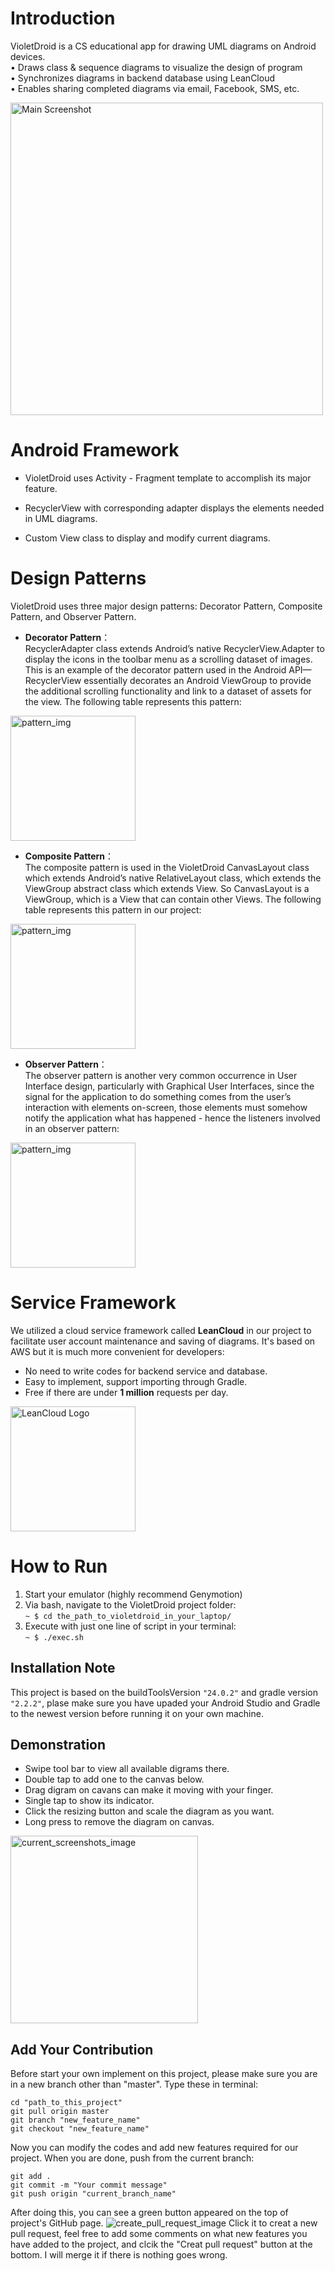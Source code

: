 # Introduction 
VioletDroid is a CS educational app for drawing UML diagrams on Android devices.  
• Draws class & sequence diagrams to visualize the design of program   
• Synchronizes diagrams in backend database using LeanCloud   
• Enables sharing completed diagrams via email, Facebook, SMS, etc.   

<img src="https://github.com/dilyar85/VioletDroid/blob/master/screenshots/main_screen.png" alt="Main Screenshot" height="500" >


# Android Framework
* VioletDroid uses Activity - Fragment template to accomplish its major feature. 

* RecyclerView with corresponding adapter displays the elements needed in UML diagrams.  

* Custom View class to display and modify current diagrams.   


# Design Patterns
VioletDroid uses three major design patterns: Decorator Pattern, Composite Pattern, and Observer Pattern.

* **Decorator Pattern**：  
RecyclerAdapter class extends Android’s native RecyclerView.Adapter to display the icons in the toolbar menu as a scrolling dataset of images.  This is an example of the decorator pattern used in the Android API—RecyclerView essentially decorates an Android ViewGroup to provide the additional scrolling functionality and link to a dataset of assets for the view.  The following table represents this pattern:  
<img src="https://github.com/dilyar85/VioletDroid/blob/master/screenshots/decorator_pattern.png" alt="pattern_img" height="200">

* **Composite Pattern**：  
The composite pattern is used in the VioletDroid CanvasLayout class which extends Android’s native RelativeLayout class, which extends the ViewGroup abstract class which extends View.  So CanvasLayout is a ViewGroup, which is a View that can contain other Views.  The following table represents this pattern in our project:  
<img src="https://github.com/dilyar85/VioletDroid/blob/master/screenshots/composite_pattern.png" alt="pattern_img" height="200">

* **Observer Pattern**：  
The observer pattern is another very common occurrence in User Interface design, particularly with Graphical User Interfaces, since the signal for the application to do something comes from the user’s interaction with elements on-screen, those elements must somehow notify the application what has happened - hence the listeners involved in an observer pattern:  
<img src="https://github.com/dilyar85/VioletDroid/blob/master/screenshots/observer_pattern.png" alt="pattern_img" height="200">

# Service Framework
We utilized a cloud service framework called **LeanCloud** in our project to facilitate user account maintenance and saving of diagrams. It's based on AWS but it is much more convenient for developers:
* No need to write codes for backend service and database.
* Easy to implement, support importing through Gradle.
* Free if there are under **1 million** requests per day.  
<img src= "https://github.com/dilyar85/VioletDroid/blob/master/screenshots/leancloud_icon.png" alt="LeanCloud Logo" height="200">


# How to Run
1. Start your emulator (highly recommend Genymotion)
2. Via bash, navigate to the VioletDroid project folder:  
`~ $ cd the_path_to_violetdroid_in_your_laptop/`
3. Execute with just one line of script in your terminal:  
`~ $ ./exec.sh`


## Installation Note
This project is based on the buildToolsVersion `"24.0.2"` and gradle version `"2.2.2"`, plase make sure you have upaded your Android Studio and Gradle to the newest version before running it on your own machine. 


## Demonstration
- Swipe tool bar to view all available digrams there.  
- Double tap to add one to the canvas below.   
- Drag digram on cavans can make it moving with your finger.   
- Single tap to show its indicator.   
- Click the resizing button and scale the diagram as you want.   
- Long press to remove the diagram on canvas.  
<img src="https://github.com/dilyar85/VioletDroid/blob/master/screenshots/gif-11:16.gif" alt="current_screenshots_image" width="300">

## Add Your Contribution
Before start your own implement on this project, please make sure you are in a new branch other than "master". Type these in terminal:
```
cd "path_to_this_project"
git pull origin master
git branch "new_feature_name"
git checkout "new_feature_name"
```
Now you can modify the codes and add new features required for our project. When you are done, push from the current branch:
```
git add .
git commit -m "Your commit message"
git push origin "current_branch_name"
```
After doing this, you can see a green button appeared on the top of project's GitHub page. 
<img src="https://github.com/dilyar85/VioletDroid/blob/master/screenshots/compare&pullrequest.png" alt="create_pull_request_image">
Click it to creat a new pull request, feel free to add some comments on what new features you have added to the project, and clcik the "Creat pull request" button at the bottom. I will merge it if there is nothing goes wrong. 


